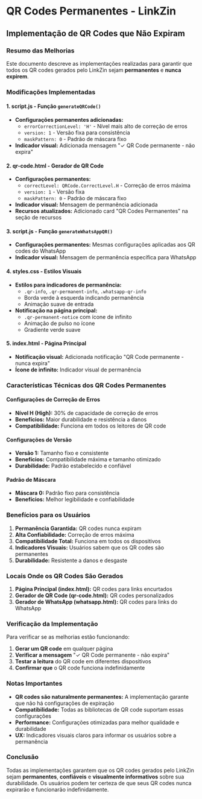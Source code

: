 # QR Codes Permanentes - LinkZin

## Implementação de QR Codes que Não Expiram

### Resumo das Melhorias

Este documento descreve as implementações realizadas para garantir que todos os QR codes gerados pelo LinkZin sejam **permanentes** e **nunca expirem**.

### Modificações Implementadas

#### 1. **script.js** - Função `generateQRCode()`
- **Configurações permanentes adicionadas:**
  - `errorCorrectionLevel: 'H'` - Nível mais alto de correção de erros
  - `version: 1` - Versão fixa para consistência
  - `maskPattern: 0` - Padrão de máscara fixo
- **Indicador visual:** Adicionada mensagem "✓ QR Code permanente - não expira"

#### 2. **qr-code.html** - Gerador de QR Code
- **Configurações permanentes:**
  - `correctLevel: QRCode.CorrectLevel.H` - Correção de erros máxima
  - `version: 1` - Versão fixa
  - `maskPattern: 0` - Padrão de máscara fixo
- **Indicador visual:** Mensagem de permanência adicionada
- **Recursos atualizados:** Adicionado card "QR Codes Permanentes" na seção de recursos

#### 3. **script.js** - Função `generateWhatsAppQR()`
- **Configurações permanentes:** Mesmas configurações aplicadas aos QR codes do WhatsApp
- **Indicador visual:** Mensagem de permanência específica para WhatsApp

#### 4. **styles.css** - Estilos Visuais
- **Estilos para indicadores de permanência:**
  - `.qr-info`, `.qr-permanent-info`, `.whatsapp-qr-info`
  - Borda verde à esquerda indicando permanência
  - Animação suave de entrada
- **Notificação na página principal:**
  - `.qr-permanent-notice` com ícone de infinito
  - Animação de pulso no ícone
  - Gradiente verde suave

#### 5. **index.html** - Página Principal
- **Notificação visual:** Adicionada notificação "QR Code permanente - nunca expira"
- **Ícone de infinito:** Indicador visual de permanência

### Características Técnicas dos QR Codes Permanentes

#### Configurações de Correção de Erros
- **Nível H (High):** 30% de capacidade de correção de erros
- **Benefícios:** Maior durabilidade e resistência a danos
- **Compatibilidade:** Funciona em todos os leitores de QR code

#### Configurações de Versão
- **Versão 1:** Tamanho fixo e consistente
- **Benefícios:** Compatibilidade máxima e tamanho otimizado
- **Durabilidade:** Padrão estabelecido e confiável

#### Padrão de Máscara
- **Máscara 0:** Padrão fixo para consistência
- **Benefícios:** Melhor legibilidade e confiabilidade

### Benefícios para os Usuários

1. **Permanência Garantida:** QR codes nunca expiram
2. **Alta Confiabilidade:** Correção de erros máxima
3. **Compatibilidade Total:** Funciona em todos os dispositivos
4. **Indicadores Visuais:** Usuários sabem que os QR codes são permanentes
5. **Durabilidade:** Resistente a danos e desgaste

### Locais Onde os QR Codes São Gerados

1. **Página Principal (index.html):** QR codes para links encurtados
2. **Gerador de QR Code (qr-code.html):** QR codes personalizados
3. **Gerador de WhatsApp (whatsapp.html):** QR codes para links do WhatsApp

### Verificação da Implementação

Para verificar se as melhorias estão funcionando:

1. **Gerar um QR code** em qualquer página
2. **Verificar a mensagem** "✓ QR Code permanente - não expira"
3. **Testar a leitura** do QR code em diferentes dispositivos
4. **Confirmar que** o QR code funciona indefinidamente

### Notas Importantes

- **QR codes são naturalmente permanentes:** A implementação garante que não há configurações de expiração
- **Compatibilidade:** Todas as bibliotecas de QR code suportam essas configurações
- **Performance:** Configurações otimizadas para melhor qualidade e durabilidade
- **UX:** Indicadores visuais claros para informar os usuários sobre a permanência

### Conclusão

Todas as implementações garantem que os QR codes gerados pelo LinkZin sejam **permanentes**, **confiáveis** e **visualmente informativos** sobre sua durabilidade. Os usuários podem ter certeza de que seus QR codes nunca expirarão e funcionarão indefinidamente.
